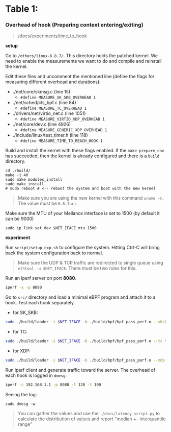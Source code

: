 # Table 1:

### Overhead of hook (Preparing context entering/exiting)

> /docs/experiments/time\_to\_hook

**setup**

Go to `/others/linux-6.8.7/`. This directory holds the patched kernel.
We need to enable the measurements we want to do and compile and reinstall the
kernel.

Edit these files and uncomment the mentioned line (define the flags for
measuring different overhead and durations):


* ./net/core/skmsg.c (line 15)
	- `#define MEASURE_SK_SKB_OVERHEAD 1`
* ./net/sched/cls\_bpf.c (line 84)
	- `#define MEASURE_TC_OVERHEAD 1`
* ./drivers/net/virtio\_net.c (line 1051)
	- `#define MEASURE_VIRTIO_XDP_OVERHEAD 1`
* ./net/core/dev.c (line 4926)
	- `#define MEASURE_GENERIC_XDP_OVERHEAD 1`
* ./include/linux/test\_timer.h (line 118)
	- `#define MEASURE_TIME_TO_REACH_HOOK 1`


Build and install the kernel with these flags enabled.
If the `make prepare_env` has succeeded, then the kernel is already configured
and there is a `build` directory.

```
cd ./build/
make -j 40
sudo make modules_install
sudo make install
# sudo reboot # <-- reboot the system and boot with the new kernel
```

> Make sure you are using the new kernel with this command `uname -r`. The value must be `6.8.7art`.

Make sure the MTU of your Mellanox interface is set to 1500 (by default it can be 9000)

```
sudo ip link set dev $NET_IFACE mtu 1500
```

**experiment**

Run `script/setup_exp.sh` to configure the system. Hitting Ctrl-C will bring
back the system configuration back to normal.

> Make sure the UDP & TCP traffic are redirected to single queue using `ethtool -u $NET_IFACE`. There must be two rules for this.

Run an iperf server on port **8080**.

```bash
iperf -s -p 8080
```

Go to `src/` directory and load a minimal eBPF program and attach it to a hook.
Test each hook separately.

- for SK\_SKB:

```bash
sudo ./build/loader -i $NET_IFACE -b ./build/bpf/bpf_pass_perf.o --skskb verdict
```

- for TC:

```bash
sudo ./build/loader -i $NET_IFACE -b ./build/bpf/bpf_pass_perf.o --tc tc_prog
```

- for XDP:

```bash
sudo ./build/loader -i $NET_IFACE -b ./build/bpf/bpf_pass_perf.o --xdp xdp_prog
```

Run iperf client and generate traffic toward the server. The overhead of each hook is logged in `dmesg`.

```bash
iperf -c 192.168.1.1 -p 8080 -l 128 -t 100
```

Seeing the log:

```
sudo dmesg -w
```

> You can gather the values and use the `./docs/latency_script.py` to calculate the distribution of values and report "median +- interquantile range"

